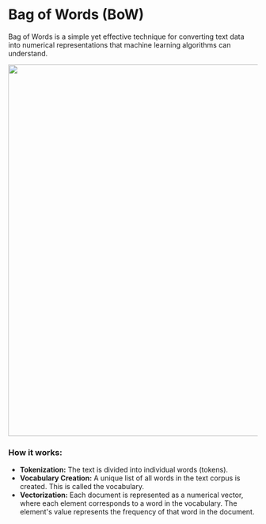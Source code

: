 # Bag of Words (BoW)
Bag of Words is a simple yet effective technique for converting text data into numerical representations that machine learning algorithms can understand.

<p align="center">
  <img width="750" src="https://github.com/Yuucas/NLP/blob/3091c02973960e3990faafe931b22eafb5681ffb/Data_Preprocessing/Bag_of_words/table.png"></a>
</p>
<div align="center">


<div align="left">
  
### How it works:
* **Tokenization:** The text is divided into individual words (tokens).
* **Vocabulary Creation:** A unique list of all words in the text corpus is created. This is called the vocabulary.
* **Vectorization:** Each document is represented as a numerical vector, where each element corresponds to a word in the vocabulary. The element's value represents the frequency of that word in the document.
